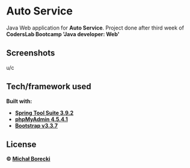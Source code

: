 # Auto Service

Java Web application for **Auto Service**. Project done after third week of **CodersLab Bootcamp 'Java developer: Web'**


## Screenshots

u/c


## Tech/framework used 

<b>Built with:<b>
- [Spring Tool Suite 3.9.2](https://spring.io/tools/sts/all)
- [phpMyAdmin 4.5.4.1](https://www.phpmyadmin.net/)
- [Bootstrap v3.3.7](http://getbootstrap.com)


## License

 © [Michał Borecki](https://github.com/MichalBorecki)


